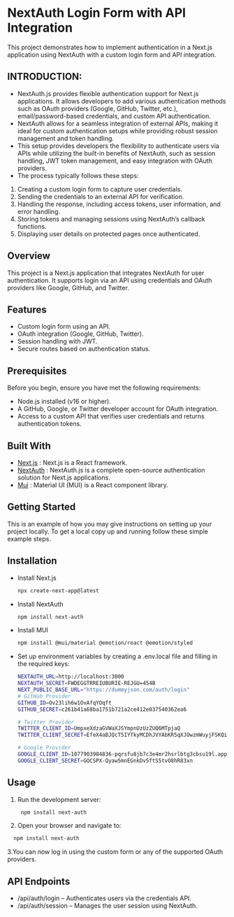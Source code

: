 # NextAuth Login Form with API Integration
This project demonstrates how to implement authentication in a Next.js application using NextAuth with a custom login form and API integration.

## INTRODUCTION:
- NextAuth.js provides flexible authentication support for Next.js applications. It allows developers to add various authentication methods such as OAuth providers (Google, GitHub, Twitter, etc.), email/password-based credentials, and custom API authentication.
- NextAuth allows for a seamless integration of external APIs, making it ideal for custom authentication setups while providing robust session management and token handling.
- This setup provides developers the flexibility to authenticate users via APIs while utilizing the built-in benefits of NextAuth, such as session handling, JWT token management, and easy integration with OAuth providers.
- The process typically follows these steps:

1. Creating a custom login form to capture user credentials.
2. Sending the credentials to an external API for verification.
3. Handling the response, including access tokens, user information, and error handling.
4. Storing tokens and managing sessions using NextAuth’s callback functions.
5. Displaying user details on protected pages once authenticated.
   
## Overview
This project is a Next.js application that integrates NextAuth for user authentication. It supports login via an API using credentials and OAuth providers like Google, GitHub, and Twitter.

## Features
- Custom login form using an API.
- OAuth integration (Google, GitHub, Twitter).
- Session handling with JWT.
- Secure routes based on authentication status.

## Prerequisites
Before you begin, ensure you have met the following requirements:
- Node.js installed (v16 or higher).
- A GitHub, Google, or Twitter developer account for OAuth integration.
- Access to a custom API that verifies user credentials and returns authentication tokens.
  
## Built With
- [Next.js](https://nextjs.org/) : Next.js is a React framework.
- [NextAuth](https://next-auth.js.org/) : NextAuth.js is a complete open-source authentication solution for Next.js applications.
- [Mui](https://mui.com/) : Material UI (MUI) is a React component library.

## Getting Started
This is an example of how you may give instructions on setting up your project locally. To get a local copy up and running follow these simple example steps.

## Installation
* Install Next.js
  ```sh
  npx create-next-app@latest
  ```
* Install NextAuth
  ```sh
  npm install next-auth
  ```
* Install MUI
  ```sh
  npm install @mui/material @emotion/react @emotion/styled
  ```
* Set up environment variables by creating a .env.local file and filling in the required keys:
  ```sh
  NEXTAUTH_URL=http://localhost:3000
  NEXTAUTH_SECRET=FWDEGGTRREIUBURIE-REJGU=454B
  NEXT_PUBLIC_BASE_URL="https://dummyjson.com/auth/login"
  # GitHub Provider 
  GITHUB_ID=Ov23lih6w1OvAfqYOqft
  GITHUB_SECRET=c261b41a68ba1751b721a2ce412e037540362ea6

  # Twitter Provider
  TWITTER_CLIENT_ID=UmpxeXdzaGVWaXJSYmpnUzUzZUQ6MTpjaQ
  TWITTER_CLIENT_SECRET=EfeX4aBJQcT5IYTkyMCDhJVYAbKR5qXJOwzmWuyjFSKQinsYuo

  # Google Provider
  GOOGLE_CLIENT_ID=1077903984836-pqrsfu8jb7c3e4mr2hsrlbtg3cbsu19l.apps.googleusercontent.com
  GOOGLE_CLIENT_SECRET=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
  ```
## Usage
1. Run the development server:
   ```sh
    npm install next-auth
   ```
2. Open your browser and navigate to:
 ```sh
   npm install next-auth
  ```
3.You can now log in using the custom form or any of the supported OAuth providers.

## API Endpoints
- /api/auth/login – Authenticates users via the credentials API.
- /api/auth/session – Manages the user session using NextAuth.
